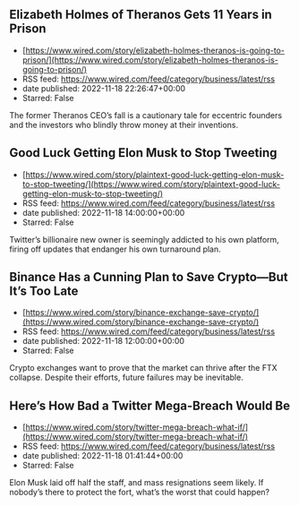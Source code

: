 ## Elizabeth Holmes of Theranos Gets 11 Years in Prison
 - [https://www.wired.com/story/elizabeth-holmes-theranos-is-going-to-prison/](https://www.wired.com/story/elizabeth-holmes-theranos-is-going-to-prison/)
 - RSS feed: https://www.wired.com/feed/category/business/latest/rss
 - date published: 2022-11-18 22:26:47+00:00
 - Starred: False

The former Theranos CEO’s fall is a cautionary tale for eccentric founders and the investors who blindly throw money at their inventions.

## Good Luck Getting Elon Musk to Stop Tweeting
 - [https://www.wired.com/story/plaintext-good-luck-getting-elon-musk-to-stop-tweeting/](https://www.wired.com/story/plaintext-good-luck-getting-elon-musk-to-stop-tweeting/)
 - RSS feed: https://www.wired.com/feed/category/business/latest/rss
 - date published: 2022-11-18 14:00:00+00:00
 - Starred: False

Twitter’s billionaire new owner is seemingly addicted to his own platform, firing off updates that endanger his own turnaround plan.

## Binance Has a Cunning Plan to Save Crypto—But It’s Too Late
 - [https://www.wired.com/story/binance-exchange-save-crypto/](https://www.wired.com/story/binance-exchange-save-crypto/)
 - RSS feed: https://www.wired.com/feed/category/business/latest/rss
 - date published: 2022-11-18 12:00:00+00:00
 - Starred: False

Crypto exchanges want to prove that the market can thrive after the FTX collapse. Despite their efforts, future failures may be inevitable.

## Here’s How Bad a Twitter Mega-Breach Would Be
 - [https://www.wired.com/story/twitter-mega-breach-what-if/](https://www.wired.com/story/twitter-mega-breach-what-if/)
 - RSS feed: https://www.wired.com/feed/category/business/latest/rss
 - date published: 2022-11-18 01:41:44+00:00
 - Starred: False

Elon Musk laid off half the staff, and mass resignations seem likely. If nobody’s there to protect the fort, what’s the worst that could happen?
